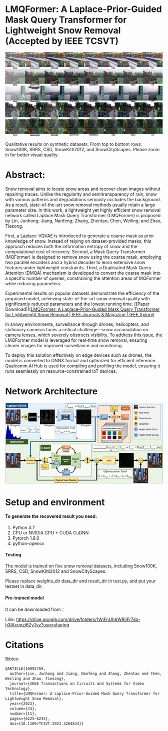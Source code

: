 # LMQFormer: A Laplace-Prior-Guided Mask Query Transformer for Lightweight Snow Removal <br> (Accepted by IEEE TCSVT)

<img src=".\img\result.png" alt="result" style="zoom:50%;" />


Qualitative results on synthetic datasets. From top to bottom rows: Snow100K, SRRS, CSD, SnowKitti2012, and SnowCityScapes. Please zoom in for better visual quality.

# Abstract:

Snow removal aims to locate snow areas and recover clean images without repairing traces. Unlike the regularity and semitransparency of rain, snow with various patterns and degradations seriously occludes the background. As a result, state-of-the-art snow removal methods usually retain a large parameter size. In this work, a lightweight yet highly efficient snow removal network called Laplace Mask Query Transformer (LMQFormer) is proposed by Lin, Junhong; Jiang, Nanfeng; Zhang, Zhentao; Chen, Weiling; and Zhao, Tiesong.

First, a Laplace-VQVAE is introduced to generate a coarse mask as prior knowledge of snow. Instead of relying on dataset-provided masks, this approach reduces both the information entropy of snow and the computational cost of recovery. Second, a Mask Query Transformer (MQFormer) is designed to remove snow using the coarse mask, employing two parallel encoders and a hybrid decoder to learn extensive snow features under lightweight constraints. Third, a Duplicated Mask Query Attention (DMQA) mechanism is developed to convert the coarse mask into a specific number of queries, constraining the attention areas of MQFormer while reducing parameters.

Experimental results on popular datasets demonstrate the efficiency of the proposed model, achieving state-of-the-art snow removal quality with significantly reduced parameters and the lowest running time.
[[Paper Download]]([LMQFormer: A Laplace-Prior-Guided Mask Query Transformer for Lightweight Snow Removal | IEEE Journals & Magazine | IEEE Xplore](https://ieeexplore.ieee.org/abstract/document/10092769))

In snowy environments, surveillance through drones, helicopters, and stationary cameras faces a critical challenge—snow accumulation on camera lenses, which severely obstructs visibility. To address this issue, the LMQFormer model is leveraged for real-time snow removal, ensuring clearer images for improved surveillance and monitoring.

To deploy this solution effectively on edge devices such as drones, the model is converted to ONNX format and optimized for efficient inference. Qualcomm AI Hub is used for compiling and profiling the model, ensuring it runs seamlessly on resource-constrained IoT devices.

# Network Architecture

<img src=".\img\network.png" alt="network" style="zoom:50%;" />


# Setup and environment

#### To generate the recovered result you need:

1. Python 3.7
2. CPU or NVIDIA GPU + CUDA CuDNN
3. Pytorch 1.8.0
4. python-opencv

#### Testing

The model is trained on five snow removal datasets, including Snow100K, SRRS, CSD, SnowKitti2012 and SnowCityScapes.

Please replace weights_dir data_dir and result_dir in test.py, and put your testset in data_dir.

#### Pre-trained model
It can be downloaded from：

Link:  https://drive.google.com/drive/folders/1WiFnUh6WRIiFr7sb-h3lAcoqzi6ZyTvz?usp=sharing 


# Citations

Bibtex:
```
@ARTICLE{10092769,
  author={Lin, Junhong and Jiang, Nanfeng and Zhang, Zhentao and Chen, Weiling and Zhao, Tiesong},
  journal={IEEE Transactions on Circuits and Systems for Video Technology}, 
  title={LMQFormer: A Laplace-Prior-Guided Mask Query Transformer for Lightweight Snow Removal}, 
  year={2023},
  volume={33},
  number={11},
  pages={6225-6235},
  doi={10.1109/TCSVT.2023.3264824}}

```
